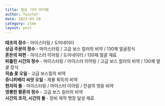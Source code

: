 ```yaml
---
title: 필요 기타 아이템
author: Twixtor
date: 2023-03-20
category: item
layout: post
---
```


<b>태초의 정수 </b>- 마이스터링 / 도미네이터  
<b>상급 주문의 정수</b> - 마이스터링 / 고급 보스 킬러의 비약 / 130제 얼굴장식   
<b>혼돈의 파편 </b>- 마이스터 이어링 / 도미네이터 / 130재 얼굴 재료  
<b>뒤틀린 시간의 정수</b> - 마이스터링 / 마이스터 이어링 / 고급 보스 킬러의 비약 / 130제 얼굴 장식  
<b>히솝 꽃 오일 </b>- 고급 보스킬의 비약  
<b>쥬니퍼베리 씨앗 오일 </b>- 재물 획득의 비약  
<b>현자의 돌 </b>- 마이스터링 / 마이스터 이어링 / 전설의 영웅 비약  
<b>영룡한 황혼의 정수 </b>- 고급 보스 킬러의 비약  
<b>시간의 조각, 시간의 돌 </b>- 장비 제작 명장 달성 재료  